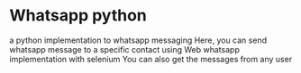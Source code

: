 # Whatsapp python 
a python implementation to whatsapp messaging
Here, you can send whatsapp message to a specific contact using Web whatsapp implementation with selenium
You can also get the messages from any user
